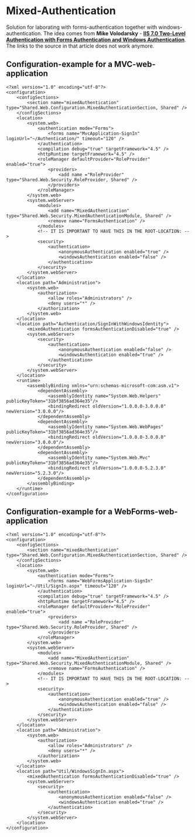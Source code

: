 # Mixed-Authentication
Solution for laborating with forms-authentication together with windows-authentication.
The idea comes from **Mike Volodarsky** - [**IIS 7.0 Two-Level Authentication with Forms Authentication and Windows Authentication**](http://mvolo.com/iis-70-twolevel-authentication-with-forms-authentication-and-windows-authentication/). The links to the source in that article does not work anymore.

## Configuration-example for a MVC-web-application

	<?xml version="1.0" encoding="utf-8"?>
	<configuration>
		<configSections>
			<section name="mixedAuthentication" type="Shared.Web.Configuration.MixedAuthenticationSection, Shared" />
		</configSections>
		<location>
			<system.web>
				<authentication mode="Forms">
					<forms name="MvcApplication-SignIn" loginUrl="~/Authentication/" timeout="120" />
				</authentication>
				<compilation debug="true" targetFramework="4.5" />
				<httpRuntime targetFramework="4.5" />
				<roleManager defaultProvider="RoleProvider" enabled="true">
					<providers>
						<add name ="RoleProvider" type="Shared.Web.Security.RoleProvider, Shared" />
					</providers>
				</roleManager>
			</system.web>
			<system.webServer>
				<modules>
					<add name="MixedAuthentication" type="Shared.Web.Security.MixedAuthenticationModule, Shared" />
					<remove name="FormsAuthentication" />
				</modules>
				<!-- IT IS IMPORTANT TO HAVE THIS IN THE ROOT-LOCATION: -->
				<security>
					<authentication>
						<anonymousAuthentication enabled="true" />
						<windowsAuthentication enabled="false" />
					</authentication>
				</security>
			</system.webServer>
		</location>
		<location path="Administration">
			<system.web>
				<authorization>
					<allow roles="Administrators" />
					<deny users="*" />
				</authorization>
			</system.web>
		</location>
		<location path="Authentication/SignInWithWindowsIdentity">
			<mixedAuthentication formsAuthenticationDisabled="true" />
			<system.webServer>
				<security>
					<authentication>
						<anonymousAuthentication enabled="false" />
						<windowsAuthentication enabled="true" />
					</authentication>
				</security>
			</system.webServer>
		</location>
		<runtime>
			<assemblyBinding xmlns="urn:schemas-microsoft-com:asm.v1">
				<dependentAssembly>
					<assemblyIdentity name="System.Web.Helpers" publicKeyToken="31bf3856ad364e35"/>
					<bindingRedirect oldVersion="1.0.0.0-3.0.0.0" newVersion="3.0.0.0"/>
				</dependentAssembly>
				<dependentAssembly>
					<assemblyIdentity name="System.Web.WebPages" publicKeyToken="31bf3856ad364e35"/>
					<bindingRedirect oldVersion="1.0.0.0-3.0.0.0" newVersion="3.0.0.0"/>
				</dependentAssembly>
				<dependentAssembly>
					<assemblyIdentity name="System.Web.Mvc" publicKeyToken="31bf3856ad364e35"/>
					<bindingRedirect oldVersion="1.0.0.0-5.2.3.0" newVersion="5.2.3.0"/>
				</dependentAssembly>
			</assemblyBinding>
		</runtime>
	</configuration>

## Configuration-example for a WebForms-web-application

	<?xml version="1.0" encoding="utf-8"?>
	<configuration>
		<configSections>
			<section name="mixedAuthentication" type="Shared.Web.Configuration.MixedAuthenticationSection, Shared" />
		</configSections>
		<location>
			<system.web>
				<authentication mode="Forms">
					<forms name="WebFormsApplication-SignIn" loginUrl="~/Util/SignIn.aspx" timeout="120" />
				</authentication>
				<compilation debug="true" targetFramework="4.5" />
				<httpRuntime targetFramework="4.5" />
				<roleManager defaultProvider="RoleProvider" enabled="true">
					<providers>
						<add name ="RoleProvider" type="Shared.Web.Security.RoleProvider, Shared" />
					</providers>
				</roleManager>
			</system.web>
			<system.webServer>
				<modules>
					<add name="MixedAuthentication" type="Shared.Web.Security.MixedAuthenticationModule, Shared" />
					<remove name="FormsAuthentication" />
				</modules>
				<!-- IT IS IMPORTANT TO HAVE THIS IN THE ROOT-LOCATION: -->
				<security>
					<authentication>
						<anonymousAuthentication enabled="true" />
						<windowsAuthentication enabled="false" />
					</authentication>
				</security>
			</system.webServer>
		</location>
		<location path="Administration">
			<system.web>
				<authorization>
					<allow roles="Administrators" />
					<deny users="*" />
				</authorization>
			</system.web>
		</location>
		<location path="Util/WindowsSignIn.aspx">
			<mixedAuthentication formsAuthenticationDisabled="true" />
			<system.webServer>
				<security>
					<authentication>
						<anonymousAuthentication enabled="false" />
						<windowsAuthentication enabled="true" />
					</authentication>
				</security>
			</system.webServer>
		</location>
	</configuration>